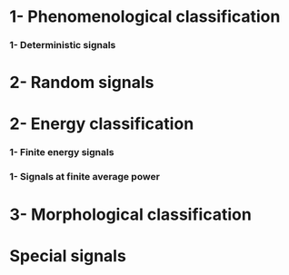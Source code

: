 # 1- Phenomenological classification
### 1- Deterministic signals
# 2- Random signals
# 2- Energy classification
### 1- Finite energy signals
### 1- Signals at finite average power
# 3- Morphological classification

# Special signals
